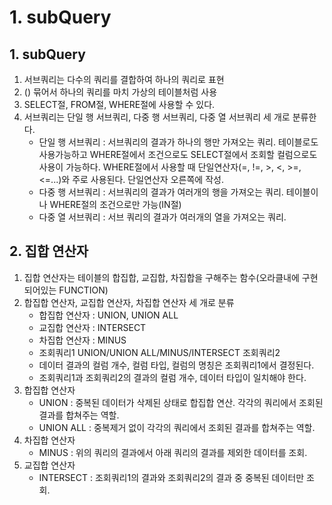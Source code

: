 # 1. subQuery
## 1. subQuery
1. 서브쿼리는 다수의 쿼리를 결합하여 하나의 쿼리로 표현
2. () 묶어서 하나의 쿼리를 마치 가상의 테이블처럼 사용
3. SELECT절, FROM절, WHERE절에 사용할 수 있다.
4. 서브쿼리는 단일 행 서브쿼리, 다중 행 서브쿼리, 다중 열 서브쿼리 세 개로 분류한다.
    - 단일 행 서브쿼리 : 서브쿼리의 결과가 하나의 행만 가져오는 쿼리. 테이블로도 사용가능하고 WHERE절에서 조건으로도 SELECT절에서 조회할 컬럼으로도 사용이 가능하다. WHERE절에서 사용할 때 단일연산자(=, !=, >, <, >=, <=...)와 주로 사용된다. 단일연산자 오른쪽에 작성.
    - 다중 행 서브쿼리 : 서브쿼리의 결과가 여러개의 행을 가져오는 쿼리. 테이블이나 WHERE절의 조건으로만 가능(IN절)
    - 다중 열 서브쿼리 : 서브 쿼리의 결과가 여러개의 열을 가져오는 쿼리.

## 2. 집합 연산자
1. 집합 연산자는 테이블의 합집합, 교집합, 차집합을 구해주는 함수(오라클내에 구현되어있는 FUNCTION)
2. 합집합 연산자, 교집합 연산자, 차집합 연산자 세 개로 분류
    - 합집합 연산자 : UNION, UNION ALL
    - 교집합 연산자 : INTERSECT
    - 차집합 연산자 : MINUS
    - 조회쿼리1
      UNION/UNION ALL/MINUS/INTERSECT
      조회쿼리2
    - 데이터 결과의 컬럼 개수, 컬럼 타입, 컬럼의 명칭은 조회쿼리1에서 결정된다.
    - 조회쿼리1과 조회쿼리2의 결과의 컬럼 개수, 데이터 타입이 일치해야 한다.
3. 합집합 연산자
    - UNION : 중복된 데이터가 삭제된 상태로 합집합 연산. 각각의 쿼리에서 조회된 결과를 합쳐주는 역할.
    - UNION ALL : 중복제거 없이 각각의 쿼리에서 조회된 결과를 합쳐주는 역할.
4. 차집합 연산자
    - MINUS : 위의 쿼리의 결과에서 아래 쿼리의 결과를 제외한 데이터를 조회.
5. 교집합 연산자
    - INTERSECT : 조회쿼리1의 결과와 조회쿼리2의 결과 중 중복된 데이터만 조회.



